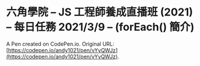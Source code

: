 # 六角學院 – JS 工程師養成直播班 (2021) – 每日任務 2021/3/9 – (forEach() 簡介)

A Pen created on CodePen.io. Original URL: [https://codepen.io/andy1021/pen/vYyQWJz](https://codepen.io/andy1021/pen/vYyQWJz).


